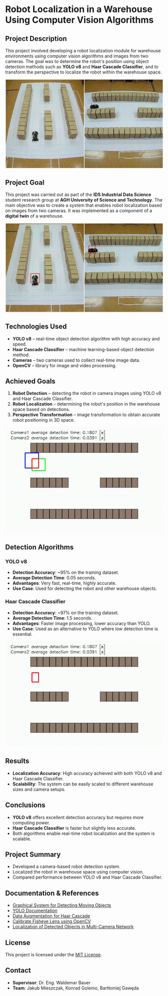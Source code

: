 # Robot Localization in a Warehouse Using Computer Vision Algorithms

## Project Description

This project involved developing a robot localization module for warehouse environments using computer vision algorithms and images from two cameras. The goal was to determine the robot's position using object detection methods such as **YOLO v8** and **Haar Cascade Classifier**, and to transform the perspective to localize the robot within the warehouse space.

<p align="center">
  <img src="gif_files/base.gif" alt="Camera Detection">
</p>

## Project Goal

This project was carried out as part of the **IDS Industrial Data Science** student research group at **AGH University of Science and Technology**. The main objective was to create a system that enables robot localization based on images from two cameras. It was implemented as a component of a **digital twin** of a warehouse.

<p align="center">
  <img src="gif_files/detect.gif" alt="Camera Detection">
</p>

## Technologies Used

- **YOLO v8** – real-time object detection algorithm with high accuracy and speed.
- **Haar Cascade Classifier** – machine learning-based object detection method.
- **Cameras** – two cameras used to collect real-time image data.
- **OpenCV** – library for image and video processing.

## Achieved Goals

1. **Robot Detection** – detecting the robot in camera images using YOLO v8 and Haar Cascade Classifier.
2. **Robot Localization** – determining the robot's position in the warehouse space based on detections.
3. **Perspective Transformation** – image transformation to obtain accurate robot positioning in 3D space.

<p align="center">
  <img src="gif_files/map_det.gif" alt="Camera Detection">
</p>

## Detection Algorithms

### YOLO v8

- **Detection Accuracy**: ~95% on the training dataset.
- **Average Detection Time**: 0.05 seconds.
- **Advantages**: Very fast, real-time, highly accurate.
- **Use Case**: Used for detecting the robot and other warehouse objects.



### Haar Cascade Classifier

- **Detection Accuracy**: ~97% on the training dataset.
- **Average Detection Time**: 1.5 seconds.
- **Advantages**: Faster image processing, lower accuracy than YOLO.
- **Use Case**: Used as an alternative to YOLO where low detection time is essential.

<p align="center">
  <img src="gif_files/map_loc.gif" alt="Camera Detection">
</p>

## Results

- **Localization Accuracy**: High accuracy achieved with both YOLO v8 and Haar Cascade Classifier.
- **Scalability**: The system can be easily scaled to different warehouse sizes and camera setups.

## Conclusions

- **YOLO v8** offers excellent detection accuracy but requires more computing power.
- **Haar Cascade Classifier** is faster but slightly less accurate.
- Both algorithms enable real-time robot localization and the system is scalable.

## Project Summary

- Developed a camera-based robot detection system.
- Localized the robot in warehouse space using computer vision.
- Compared performance between YOLO v8 and Haar Cascade Classifier.

## Documentation & References

- [Graphical System for Detecting Moving Objects](https://zeszyty-naukowe.wwsi.edu.pl/zeszyty/zeszyt21/System_graficznego_rozpoznawania_obiektow_ruchomych.pdf)
- [YOLO Documentation](https://github.com/ultralytics/ultralytics)
- [Data Augmentation for Haar Cascade](https://yadda.icm.edu.pl/baztech/element/bwmeta1.element.baztech-d8acbfd7-c840-4f7e-8865-dfe11a304613/c/Data_augmentation_for.pdf)
- [Calibrate Fisheye Lens using OpenCV](https://medium.com/@kennethjiang/calibrate-fisheye-lens-using-opencv-333b05afa0b0)
- [Localization of Detected Objects in Multi-Camera Network](https://www.researchgate.net/publication/224359484_Localization_of_detected_objects_in_multi-camera_network)

## License

This project is licensed under the [MIT License](LICENSE).

## Contact

- **Supervisor**: Dr. Eng. Waldemar Bauer  
- **Team**: Jakub Mieszczak, Konrad Golemo, Bartłomiej Gawęda
